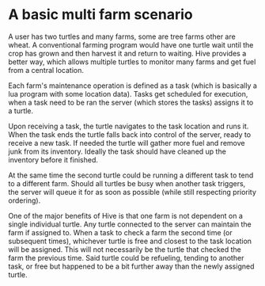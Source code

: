 # A basic multi farm scenario
A user has two turtles and many farms, some are tree farms other are wheat. A conventional farming program would have one turtle wait until the crop has grown and then harvest it and return to waiting. Hive provides a better way, which allows multiple turtles to monitor many farms and get fuel from a central location.

Each farm's maintenance operation is defined as a task (which is basically a lua program with some location data). Tasks get scheduled for execution, when a task need to be ran the server (which stores the tasks) assigns it to a turtle.

Upon receiving a task, the turtle navigates to the task location and runs it. When the task ends the turtle falls back into control of the server, ready to receive a new task. If needed the turtle will gather more fuel and remove junk from its inventory. Ideally the task should have cleaned up the inventory before it finished.

At the same time the second turtle could be running a different task to tend to a different farm. Should all turtles be busy when another task triggers, the server will queue it for as soon as possible (while still respecting priority ordering).

One of the major benefits of Hive is that one farm is not dependent on a single individual turtle. Any turtle connected to the server can maintain the farm if assigned to. When a task to check a farm the second time (or subsequent times), whichever turtle is free and closest to the task location will be assigned. This will not necessarily be the turtle that checked the farm the previous time. Said turtle could be refueling, tending to another task, or free but happened to be a bit further away than the newly assigned turtle.
